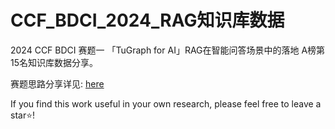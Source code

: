 # CCF_BDCI_2024_RAG知识库数据

2024 CCF BDCI 赛题一 「TuGraph for AI」RAG在智能问答场景中的落地 A榜第15名知识库数据分享。

赛题思路分享详见: [here](https://github.com/theshi-1128/tugraph_rag_system)

If you find this work useful in your own research, please feel free to leave a star⭐️!
